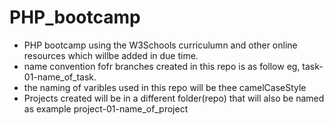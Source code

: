 # PHP_bootcamp

- PHP bootcamp using the W3Schools curriculumn and other online resources which willbe added in due time.
- name convention fofr branches created in this repo is as follow eg, task-01-name_of_task.
- the naming of varibles used in this repo will be thee camelCaseStyle
- Projects created will be in a different folder(repo) that will also be named as example project-01-name_of_project
